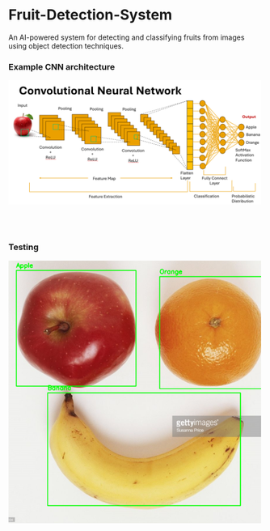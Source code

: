 # Fruit-Detection-System
An AI-powered system for detecting and classifying fruits from images using object detection techniques.
<h3>Example CNN architecture</h3>
<img src="https://github.com/ThaeHsuM/Fruit-Detection-System/raw/main/Test/CNN.png" alt="CNN Architecture" width="500"/>

<br><br> <!-- adds spacing -->

<h3>Testing</h3>
<img src="https://github.com/ThaeHsuM/Fruit-Detection-System/raw/main/Test/testing.png" alt="Testing" width="500"/>

